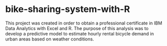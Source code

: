 # bike-sharing-system-with-R
This project was created in order to obtain a professional certificate in IBM Data Analytics with Excel and R. The purpose of this analysis was to develop a predictive model to estimate hourly rental bicycle demand in urban areas based on weather conditions.
